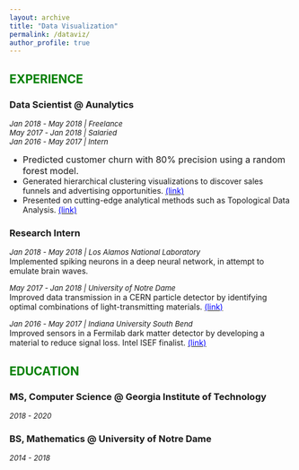 ```yaml
---
layout: archive
title: "Data Visualization"
permalink: /dataviz/
author_profile: true
---
```

## <font color="green">EXPERIENCE</font>

### Data Scientist @ Aunalytics
*<font size="2">Jan 2018 - May 2018 | Freelance</font>*  
*<font size="2">May 2017 - Jan 2018 | Salaried</font>*  
*<font size="2">Jan 2016 - May 2017 | Intern</font>*

* <font size="3">Predicted customer churn with 80% precision using a random forest model.</font>  
* Generated hierarchical clustering visualizations to discover sales funnels and advertising opportunities. [<font color="blue">(link)</font>](https://jpskycak.github.io/files/skycak-aunalytics-salesfunnel.pdf)  
* Presented on cutting-edge analytical methods such as Topological Data Analysis. [<font color="blue">(link)</font>](https://jpskycak.github.io/files/skycak-aunalytics-tda.pdf)

### Research Intern
*<font size="2">Jan 2018 - May 2018 | Los Alamos National Laboratory</font>*  
Implemented spiking neurons in a deep neural network, in attempt to emulate brain waves.

*<font size="2">May 2017 - Jan 2018 | University of Notre Dame</font>*  
Improved data transmission in a CERN particle detector by identifying optimal combinations of light-transmitting materials. [<font color="blue">(link)</font>](https://jpskycak.github.io/files/skycak-nd-particledetector.pdf)

*<font size="2">Jan 2016 - May 2017 | Indiana University South Bend</font>*  
Improved sensors in a Fermilab dark matter detector by developing a material to reduce signal loss. Intel ISEF finalist. [<font color="blue">(link)</font>](https://jpskycak.github.io/files/skycak-iusb-particledetector.pdf)

## <font color="green">EDUCATION</font>

### MS, Computer Science @ Georgia Institute of Technology
*<font size="2">2018 - 2020</font>*

### BS, Mathematics @ University of Notre Dame  
*<font size="2">2014 - 2018</font>*
